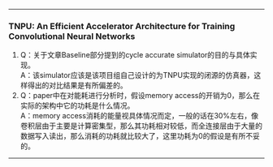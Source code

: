 *******
### TNPU: An Efficient Accelerator Architecture for Training Convolutional Neural Networks
1. Q：关于文章Baseline部分提到的cycle accurate simulator的目的与具体实现。   
A：该simulator应该是该项目组自己设计的为TNPU实现的闭源的仿真器，这样得出的对比结果是有所偏差的。
2. Q：paper中在对能耗进行分析时，假设memory access的开销为0，那么在实际的架构中它的功耗是什么情况。   
A：memory access消耗的能量视具体情况而定，一般的话在30%左右，像卷积层由于主要是计算密集型，那么其功耗相对较低，而全连接层由于大量的数据写入读出，那么消耗的功耗就比较大了，这里功耗为0的假设是有所不妥的。
*******
